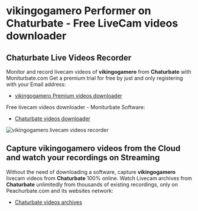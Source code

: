 # vikingogamero Performer on Chaturbate - Free LiveCam videos downloader

## Chaturbate Live Videos Recorder

Monitor and record livecam videos of **vikingogamero** from **Chaturbate** with Moniturbate.com
Get a premium trial for free by just and only registering with your Email address:
* [vikingogamero Premium videos downloader](https://moniturbate.com/request-demo-licence-key.html)

Free livecam videos downloader - Moniturbate Software:
* [Chaturbate videos downloader](https://moniturbate.com/moniturbate-download-software.html)

![vikingogamero livecam videos recorder](https://peachurnet.com/templates/moniturbate-software.png)


## Capture vikingogamero videos from the Cloud and watch your recordings on Streaming

Without the need of downloading a software, capture **vikingogamero** livecam videos from **Chaturbate** 100% online.
Watch Livecam archives from **Chaturbate** unlimitedly from thousands of existing recordings, only on Peachurbate.com and its websites network:
* [Chaturbate videos archives](https://peachurnet.com/)